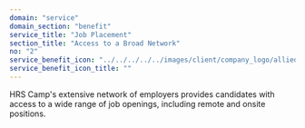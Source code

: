 ```yaml
---
domain: "service"
domain_section: "benefit"
service_title: "Job Placement"
section_title: "Access to a Broad Network"
no: "2"
service_benefit_icon: "../../../../../images/client/company_logo/allied-marketing.png"
service_benefit_icon_title: ""
---
```


HRS Camp's extensive network of employers provides candidates with access to a wide range of job openings, including remote and onsite positions.